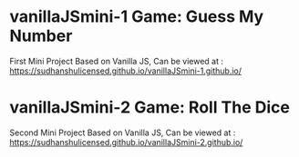 # vanillaJSmini-1 Game: Guess My Number 
First Mini Project Based on Vanilla JS, Can be viewed at : https://sudhanshulicensed.github.io/vanillaJSmini-1.github.io/
# vanillaJSmini-2 Game: Roll The Dice 
Second Mini Project Based on Vanilla JS, Can be viewed at : https://sudhanshulicensed.github.io/vanillaJSmini-2.github.io/
